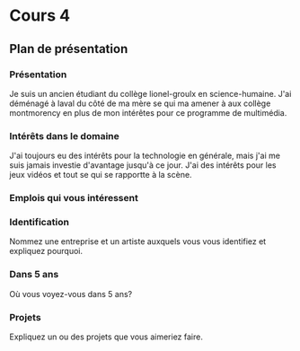 # Cours 4
## Plan de présentation

### Présentation
Je suis un ancien étudiant du collège lionel-groulx en science-humaine. J'ai déménagé à laval du côté de ma mère se qui ma amener à aux collège montmorency en plus de mon intérêtes pour ce programme de multimédia.

### Intérêts dans le domaine
J'ai toujours eu des intérêts pour la technologie en générale, mais j'ai me suis jamais investie d'avantage jusqu'à ce jour. J'ai des intérêts pour les jeux vidéos et tout se qui se rapportte à la scène.

### Emplois qui vous intéressent


### Identification
Nommez une entreprise et un artiste auxquels vous vous identifiez et expliquez pourquoi. 

### Dans 5 ans
Où vous voyez-vous dans 5 ans? 

### Projets
Expliquez un ou des projets que vous aimeriez faire. 
